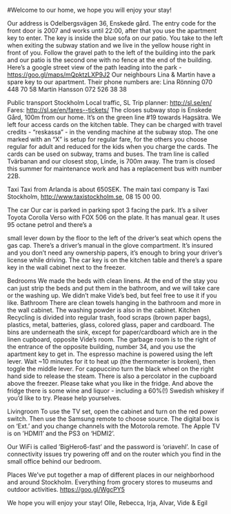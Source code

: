 #Welcome to our home, we hope you will enjoy your stay!

Our address is Odelbergsvägen 36, Enskede gård. The entry code for the front door is
2007 and works until 22:00, after that you use the apartment key to enter. The key is
inside the blue sofa on our patio. You take to the left when exiting the subway station
and we live in the yellow house right in front of you. Follow the gravel path to the left
of the building into the park and our patio is the second one with no fence at the end
of the building. Here’s a google street view of the path leading into the park -
https://goo.gl/maps/mQpktzLXP9J2
Our neighbours Lina & Martin have a spare key to our apartment. Their phone
numbers are:
Lina Rönning 070 448 70 58
Martin Hansson 072 526 38 38

Public transport
Stockholm Local traffic, SL
Trip planner: http://sl.se/en/
Fares: http://sl.se/en/fares--tickets/
The closes subway stop is Enskede Gård, 100m from our home. It’s on the green line
#19 towards Hagsätra. We left four access cards on the kitchen table. They can be
charged with travel credits - “reskassa” - in the vending machine at the subway stop.
The one marked with an “X” is setup for regular fare, for the others you choose
regular for adult and reduced for the kids when you charge the cards. The cards can
be used on subway, trams and buses.
The tram line is called Tvärbanan and our closest stop, Linde, is 700m away. The
tram is closed this summer for maintenance work and has a replacement bus with
number 22B.

Taxi
Taxi from Arlanda is about 650SEK.
The main taxi company is Taxi Stockholm, http://www.taxistockholm.se, 08 15 00
00.

The car
Our car is parked in parking spot 3 facing the park. It’s a silver Toyota Corolla Verso
with FOX 506 on the plate. It has manual gear. It uses 95 octane petrol and there’s a

small lever down by the floor to the left of the driver’s seat which opens the gas cap.
There’s a driver’s manual in the glove compartment.
It’s insured and you don’t need any ownership papers, it’s enough to bring your
driver’s license while driving. The car key is on the kitchen table and there’s a spare
key in the wall cabinet next to the freezer.

Bedrooms
We made the beds with clean linens. At the end of the stay you can just strip the beds
and put them in the bathroom, and we will take care or the washing up. We didn’t
make Vide’s bed, but feel free to use it if you like.
Bathroom
There are clean towels hanging in the bathroom and more in the wall cabinet. The
washing powder is also in the cabinet.
Kitchen
Recycling is divided into regular trash, food scraps (brown paper bags), plastics,
metal, batteries, glass, colored glass, paper and cardboard. The bins are underneath
the sink, except for paper/cardboard which are in the linen cupboard, opposite Vide’s
room. The garbage room is to the right of the entrance of the opposite building,
number 34, and you use the apartment key to get in.
The espresso machine is powered using the left lever. Wait ~10 minutes for it to heat
up (the thermometer is broken), then toggle the middle lever. For cappuccino turn
the black wheel on the right hand side to release the steam.
There is also a percolator in the cupboard above the freezer.
Please take what you like in the fridge. And above the fridge there is some wine and
liquor - including a 60%(!) Swedish whiskey if you’d like to try. Please help
yourselves.

Livingroom
To use the TV set, open the cabinet and turn on the red power switch. Then use the
Samsung remote to choose source. The digital box is on ‘Ext.’ and you change
channels with the Motorola remote. The Apple TV is on ’HDMI1’ and the PS3 on
‘HDMI2’.

Our WiFi is called ’BigHero6-fast’ and the password is ‘oriavehl’. In case of
connectivity issues try powering off and on the router which you find in the small
office behind our bedroom.

Places
We’ve put together a map of different places in our neighborhood and around
Stockholm. Everything from grocery stores to museums and outdoor activities.
https://goo.gl/WgcPY5

We hope you will enjoy your stay!
Olle, Rebecca, Irja, Alvar, Vide & Egil
